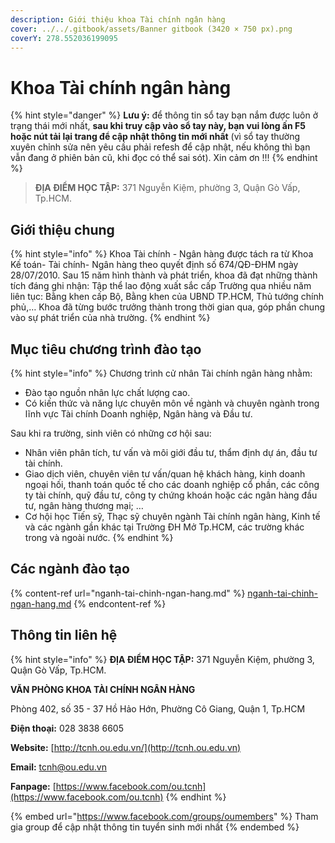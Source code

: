 ```yaml
---
description: Giới thiệu khoa Tài chính ngân hàng
cover: ../../.gitbook/assets/Banner gitbook (3420 × 750 px).png
coverY: 278.552036199095
---
```


# Khoa Tài chính ngân hàng

{% hint style="danger" %}
**Lưu ý:** để thông tin sổ tay bạn nắm được luôn ở trạng thái mới nhất, **sau khi truy cập vào sổ tay này, bạn vui lòng ấn F5 hoặc nút tải lại trang để cập nhật thông tin mới nhất** (vì sổ tay thường xuyên chỉnh sửa nên yêu cầu phải refesh để cập nhật, nếu không thì bạn vẫn đang ở phiên bản cũ, khi đọc có thể sai sót). Xin cảm ơn !!!
{% endhint %}

> **ĐỊA ĐIỂM HỌC TẬP:** 371 Nguyễn Kiệm, phường 3, Quận Gò Vấp, Tp.HCM.

## **Giới thiệu chung**

{% hint style="info" %}
Khoa Tài chính - Ngân hàng được tách ra từ Khoa Kế toán- Tài chính- Ngân hàng theo quyết định số 674/QĐ-ĐHM ngày 28/07/2010. Sau 15 năm hình thành và phát triển, khoa đã đạt những thành tích đáng ghi nhận: Tập thể lao động xuất sắc cấp Trường qua nhiều năm liên tục: Bằng khen cấp Bộ, Bằng khen của UBND TP.HCM, Thủ tướng chính phủ,… Khoa đã từng bước trưởng thành trong thời gian qua, góp phần chung vào sự phát triển của nhà trường.
{% endhint %}

## Mục tiêu chương trình đào tạo

{% hint style="info" %}
Chương trình cử nhân Tài chính ngân hàng nhằm:

* Đào tạo nguồn nhân lực chất lượng cao.
* Có kiến thức và năng lực chuyên môn về ngành và chuyên ngành trong lĩnh vực Tài chính Doanh nghiệp, Ngân hàng và Đầu tư.

Sau khi ra trường, sinh viên có những cơ hội sau:

* Nhân viên phân tích, tư vấn và môi giới đầu tư, thẩm định dự án, đầu tư tài chính.
* Giao dịch viên, chuyên viên tư vấn/quan hệ khách hàng, kinh doanh ngoại hối, thanh toán quốc tế cho các doanh nghiệp cổ phần, các công ty tài chính, quỹ đầu tư, công ty chứng khoán hoặc các ngân hàng đầu tư, ngân hàng thương mại; …
* Cơ hội học Tiến sỹ, Thạc sỹ chuyên ngành Tài chính ngân hàng, Kinh tế và các ngành gần khác tại Trường ĐH Mở Tp.HCM, các trường khác trong và ngoài nước.
{% endhint %}

## Các ngành đào tạo

{% content-ref url="nganh-tai-chinh-ngan-hang.md" %}
[nganh-tai-chinh-ngan-hang.md](nganh-tai-chinh-ngan-hang.md)
{% endcontent-ref %}

## Thông tin liên hệ

{% hint style="info" %}
**ĐỊA ĐIỂM HỌC TẬP:** 371 Nguyễn Kiệm, phường 3, Quận Gò Vấp, Tp.HCM.

**VĂN PHÒNG KHOA TÀI CHÍNH NGÂN HÀNG**

Phòng 402, số 35 - 37 Hồ Hảo Hớn, Phường Cô Giang, Quận 1, Tp.HCM

**Điện thoại:** 028 3838 6605

**Website:** [http://tcnh.ou.edu.vn/](http://tcnh.ou.edu.vn)

**Email:** [tcnh@ou.edu.vn](mailto:doanhoicntt@ou.edu.vn)

**Fanpage:** [https://www.facebook.com/ou.tcnh](https://www.facebook.com/ou.tcnh)
{% endhint %}

{% embed url="https://www.facebook.com/groups/oumembers" %}
Tham gia group để cập nhật thông tin tuyển sinh mới nhất
{% endembed %}
